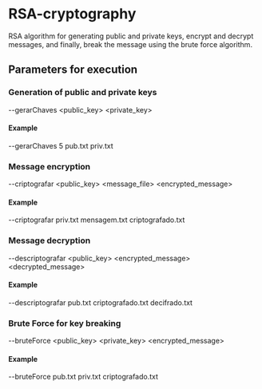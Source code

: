 # RSA-cryptography
RSA algorithm for generating public and private keys, encrypt and decrypt messages, and finally, break the message using the brute force algorithm.

## Parameters for execution

### Generation of public and private keys

--gerarChaves <size> <public_key> <private_key>
  
#### Example

--gerarChaves 5 pub.txt priv.txt

### Message encryption

--criptografar <public_key> <message_file> <encrypted_message>

#### Example

--criptografar priv.txt mensagem.txt criptografado.txt

### Message decryption

--descriptografar <public_key> <encrypted_message> <decrypted_message>

#### Example

--descriptografar pub.txt criptografado.txt decifrado.txt

### Brute Force for key breaking

--bruteForce <public_key> <private_key> <encrypted_message>

#### Example
--bruteForce pub.txt priv.txt criptografado.txt
